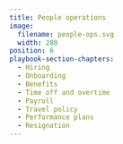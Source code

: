 ```yaml
---
title: People operations
image:
  filename: people-ops.svg
  width: 280
position: 6
playbook-section-chapters:
  - Hiring
  - Onboarding
  - Benefits
  - Time off and overtime
  - Payroll
  - Travel policy
  - Performance plans
  - Resignation
---
```

